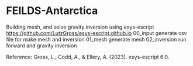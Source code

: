 # FEILDS-Antarctica
Building mesh, and solve gravity inversion using esys-escript https://github.com/LutzGross/esys-escript.github.io
00_input generate csv file for make mesh and inversion
01_mesh generate mesh
02_inversion run forward and gravity inversion

Reference:
	Gross, L., Codd, A., & Ellery, A. (2023). esys-escript 6.0.